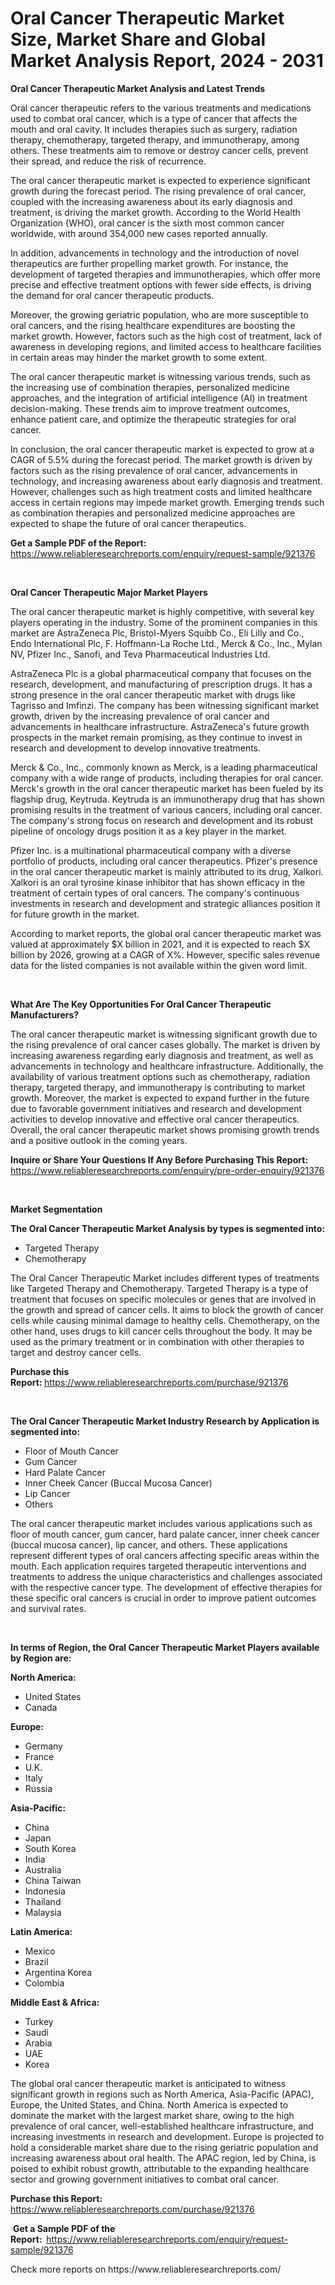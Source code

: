 <p><h1>Oral Cancer Therapeutic Market Size, Market Share and Global Market Analysis Report, 2024 - 2031</h1></p><p><strong>Oral Cancer Therapeutic Market Analysis and Latest Trends</strong></p>
<p><p>Oral cancer therapeutic refers to the various treatments and medications used to combat oral cancer, which is a type of cancer that affects the mouth and oral cavity. It includes therapies such as surgery, radiation therapy, chemotherapy, targeted therapy, and immunotherapy, among others. These treatments aim to remove or destroy cancer cells, prevent their spread, and reduce the risk of recurrence.</p><p>The oral cancer therapeutic market is expected to experience significant growth during the forecast period. The rising prevalence of oral cancer, coupled with the increasing awareness about its early diagnosis and treatment, is driving the market growth. According to the World Health Organization (WHO), oral cancer is the sixth most common cancer worldwide, with around 354,000 new cases reported annually.</p><p>In addition, advancements in technology and the introduction of novel therapeutics are further propelling market growth. For instance, the development of targeted therapies and immunotherapies, which offer more precise and effective treatment options with fewer side effects, is driving the demand for oral cancer therapeutic products.</p><p>Moreover, the growing geriatric population, who are more susceptible to oral cancers, and the rising healthcare expenditures are boosting the market growth. However, factors such as the high cost of treatment, lack of awareness in developing regions, and limited access to healthcare facilities in certain areas may hinder the market growth to some extent.</p><p>The oral cancer therapeutic market is witnessing various trends, such as the increasing use of combination therapies, personalized medicine approaches, and the integration of artificial intelligence (AI) in treatment decision-making. These trends aim to improve treatment outcomes, enhance patient care, and optimize the therapeutic strategies for oral cancer.</p><p>In conclusion, the oral cancer therapeutic market is expected to grow at a CAGR of 5.5% during the forecast period. The market growth is driven by factors such as the rising prevalence of oral cancer, advancements in technology, and increasing awareness about early diagnosis and treatment. However, challenges such as high treatment costs and limited healthcare access in certain regions may impede market growth. Emerging trends such as combination therapies and personalized medicine approaches are expected to shape the future of oral cancer therapeutics.</p></p>
<p><strong>Get a Sample PDF of the Report:&nbsp;</strong> <a href="https://www.reliableresearchreports.com/enquiry/request-sample/921376">https://www.reliableresearchreports.com/enquiry/request-sample/921376</a></p>
<p>&nbsp;</p>
<p><strong>Oral Cancer Therapeutic Major Market Players</strong></p>
<p><p>The oral cancer therapeutic market is highly competitive, with several key players operating in the industry. Some of the prominent companies in this market are AstraZeneca Plc, Bristol-Myers Squibb Co., Eli Lilly and Co., Endo International Plc, F. Hoffmann-La Roche Ltd., Merck & Co., Inc., Mylan NV, Pfizer Inc., Sanofi, and Teva Pharmaceutical Industries Ltd.</p><p>AstraZeneca Plc is a global pharmaceutical company that focuses on the research, development, and manufacturing of prescription drugs. It has a strong presence in the oral cancer therapeutic market with drugs like Tagrisso and Imfinzi. The company has been witnessing significant market growth, driven by the increasing prevalence of oral cancer and advancements in healthcare infrastructure. AstraZeneca's future growth prospects in the market remain promising, as they continue to invest in research and development to develop innovative treatments.</p><p>Merck & Co., Inc., commonly known as Merck, is a leading pharmaceutical company with a wide range of products, including therapies for oral cancer. Merck's growth in the oral cancer therapeutic market has been fueled by its flagship drug, Keytruda. Keytruda is an immunotherapy drug that has shown promising results in the treatment of various cancers, including oral cancer. The company's strong focus on research and development and its robust pipeline of oncology drugs position it as a key player in the market. </p><p>Pfizer Inc. is a multinational pharmaceutical company with a diverse portfolio of products, including oral cancer therapeutics. Pfizer's presence in the oral cancer therapeutic market is mainly attributed to its drug, Xalkori. Xalkori is an oral tyrosine kinase inhibitor that has shown efficacy in the treatment of certain types of oral cancers. The company's continuous investments in research and development and strategic alliances position it for future growth in the market.</p><p>According to market reports, the global oral cancer therapeutic market was valued at approximately $X billion in 2021, and it is expected to reach $X billion by 2026, growing at a CAGR of X%. However, specific sales revenue data for the listed companies is not available within the given word limit.</p></p>
<p>&nbsp;</p>
<p><strong>What Are The Key Opportunities For Oral Cancer Therapeutic Manufacturers?</strong></p>
<p><p>The oral cancer therapeutic market is witnessing significant growth due to the rising prevalence of oral cancer cases globally. The market is driven by increasing awareness regarding early diagnosis and treatment, as well as advancements in technology and healthcare infrastructure. Additionally, the availability of various treatment options such as chemotherapy, radiation therapy, targeted therapy, and immunotherapy is contributing to market growth. Moreover, the market is expected to expand further in the future due to favorable government initiatives and research and development activities to develop innovative and effective oral cancer therapeutics. Overall, the oral cancer therapeutic market shows promising growth trends and a positive outlook in the coming years.</p></p>
<p><strong>Inquire or Share Your Questions If Any Before Purchasing This Report:</strong> <a href="https://www.reliableresearchreports.com/enquiry/pre-order-enquiry/921376">https://www.reliableresearchreports.com/enquiry/pre-order-enquiry/921376</a></p>
<p>&nbsp;</p>
<p><strong>Market Segmentation</strong></p>
<p><strong>The Oral Cancer Therapeutic Market Analysis by types is segmented into:</strong></p>
<p><ul><li>Targeted Therapy</li><li>Chemotherapy</li></ul></p>
<p><p>The Oral Cancer Therapeutic Market includes different types of treatments like Targeted Therapy and Chemotherapy. Targeted Therapy is a type of treatment that focuses on specific molecules or genes that are involved in the growth and spread of cancer cells. It aims to block the growth of cancer cells while causing minimal damage to healthy cells. Chemotherapy, on the other hand, uses drugs to kill cancer cells throughout the body. It may be used as the primary treatment or in combination with other therapies to target and destroy cancer cells.</p></p>
<p><strong>Purchase this Report:&nbsp;</strong><a href="https://www.reliableresearchreports.com/purchase/921376">https://www.reliableresearchreports.com/purchase/921376</a></p>
<p>&nbsp;</p>
<p><strong>The Oral Cancer Therapeutic Market Industry Research by Application is segmented into:</strong></p>
<p><ul><li>Floor of Mouth Cancer</li><li>Gum Cancer</li><li>Hard Palate Cancer</li><li>Inner Cheek Cancer (Buccal Mucosa Cancer)</li><li>Lip Cancer</li><li>Others</li></ul></p>
<p><p>The oral cancer therapeutic market includes various applications such as floor of mouth cancer, gum cancer, hard palate cancer, inner cheek cancer (buccal mucosa cancer), lip cancer, and others. These applications represent different types of oral cancers affecting specific areas within the mouth. Each application requires targeted therapeutic interventions and treatments to address the unique characteristics and challenges associated with the respective cancer type. The development of effective therapies for these specific oral cancers is crucial in order to improve patient outcomes and survival rates.</p></p>
<p>&nbsp;</p>
<p><strong>In terms of Region, the Oral Cancer Therapeutic Market Players available by Region are:</strong></p>
<p>
    <p> <strong> North America: </strong>
        <ul>
            <li>United States</li>
            <li>Canada</li>
        </ul>
        </p> 
    <p> <strong> Europe: </strong>
        <ul>
            <li>Germany</li>
            <li>France</li>
            <li>U.K.</li>
            <li>Italy</li>
            <li>Russia</li>
        </ul>
        </p> 
    <p> <strong> Asia-Pacific: </strong>
        <ul>
            <li>China</li>
            <li>Japan</li>
            <li>South Korea</li>
            <li>India</li>
            <li>Australia</li>
            <li>China Taiwan</li>
            <li>Indonesia</li>
            <li>Thailand</li>
            <li>Malaysia</li>
        </ul>
        </p> 
    <p> <strong> Latin America: </strong>
        <ul>
            <li>Mexico</li>
            <li>Brazil</li>
            <li>Argentina Korea</li>
            <li>Colombia</li>
        </ul>
        </p> 
    <p> <strong> Middle East & Africa: </strong>
        <ul>
            <li>Turkey</li>
            <li>Saudi</li>
            <li>Arabia</li>
            <li>UAE</li>
            <li>Korea</li>
        </ul>
    </p>
    </p>
<p><p>The global oral cancer therapeutic market is anticipated to witness significant growth in regions such as North America, Asia-Pacific (APAC), Europe, the United States, and China. North America is expected to dominate the market with the largest market share, owing to the high prevalence of oral cancer, well-established healthcare infrastructure, and increasing investments in research and development. Europe is projected to hold a considerable market share due to the rising geriatric population and increasing awareness about oral health. The APAC region, led by China, is poised to exhibit robust growth, attributable to the expanding healthcare sector and growing government initiatives to combat oral cancer.</p></p>
<p><strong>Purchase this Report: </strong><a href="https://www.reliableresearchreports.com/purchase/921376">https://www.reliableresearchreports.com/purchase/921376</a></p>
<p>&nbsp;<strong>Get a Sample PDF of the Report:&nbsp;&nbsp;</strong><a href="https://www.reliableresearchreports.com/enquiry/request-sample/921376">https://www.reliableresearchreports.com/enquiry/request-sample/921376</a></p>
<p><strong></strong></p>
<p>Check more reports on https://www.reliableresearchreports.com/</p>